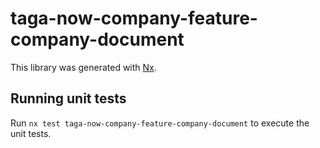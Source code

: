# taga-now-company-feature-company-document

This library was generated with [Nx](https://nx.dev).

## Running unit tests

Run `nx test taga-now-company-feature-company-document` to execute the unit tests.
